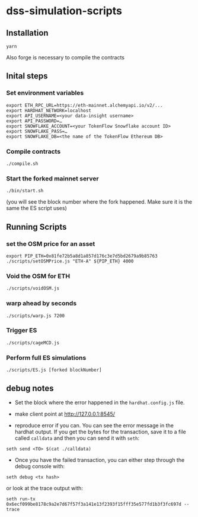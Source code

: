 # dss-simulation-scripts

## Installation

```
yarn
```

Also forge is necessary to compile the contracts

## Inital steps

### Set environment variables

```
export ETH_RPC_URL=https://eth-mainnet.alchemyapi.io/v2/...
export HARDHAT_NETWORK=localhost
export API_USERNAME=<your data-insight username>
export API_PASSWORD=…
export SNOWFLAKE_ACCOUNT=<your TokenFlow Snowflake account ID>
export SNOWFLAKE_PASS=…
export SNOWFLAKE_DB=<the name of the TokenFlow Ethereum DB>
```

### Compile contracts

```
./compile.sh
```

### Start the forked mainnet server

```
./bin/start.sh
```

(you will see the block number where the fork happened. Make sure it is the same the ES script uses)

## Running Scripts

### set the OSM price for an asset

```
export PIP_ETH=0x81fe72b5a8d1a857d176c3e7d5bd2679a9b85763
./scripts/setOSMPrice.js "ETH-A" ${PIP_ETH} 4000
```

### Void the OSM for ETH
```
./scripts/voidOSM.js
```

### warp ahead by seconds
```
./scripts/warp.js 7200
```

### Trigger ES
```
./scripts/cageMCD.js
```

### Perform full ES simulations
```
./scripts/ES.js [forked blockNumber]
```

## debug notes

- Set the block where the error happened in the `hardhat.config.js` file.

- make client point at http://127.0.0.1:8545/

- reproduce error if you can. You can see the error message in the hardhat
output. If you get the bytes for the transaction, save it to a file called
`calldata` and then you can send it with `seth`:
```
seth send <TO> $(cat ./calldata)
```

- Once you have the failed transaction, you can either step through the debug
console with:
```
seth debug <tx hash>
```

or look at the trace output with:
```
seth run-tx 0x6ecf099be8178c9a2e7d67f57f3a141e13f2393f15fff35e577fd1b3f3fc697d --trace
```
